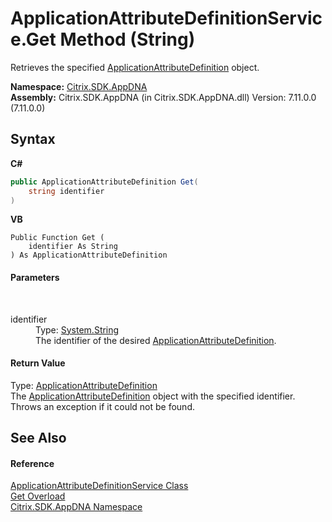 # ApplicationAttributeDefinitionService.Get Method (String)
 

Retrieves the specified <a href="6abacc77-38ad-8572-e2dd-e6f19ca0f74c">ApplicationAttributeDefinition</a> object.

**Namespace:**&nbsp;[Citrix.SDK.AppDNA](index.md)<br />**Assembly:**&nbsp;Citrix.SDK.AppDNA (in Citrix.SDK.AppDNA.dll) Version: 7.11.0.0 (7.11.0.0)

## Syntax

**C#**
```csharp
public ApplicationAttributeDefinition Get(
	string identifier
)
```

**VB**
```vbnet
Public Function Get ( 
	identifier As String
) As ApplicationAttributeDefinition
```


#### Parameters
&nbsp;<dl><dt>identifier</dt><dd>Type: <a href="http://msdn2.microsoft.com/en-us/library/s1wwdcbf" target="_blank">System.String</a><br />The identifier of the desired <a href="6abacc77-38ad-8572-e2dd-e6f19ca0f74c">ApplicationAttributeDefinition</a>.</dd></dl>

#### Return Value
Type: <a href="6abacc77-38ad-8572-e2dd-e6f19ca0f74c">ApplicationAttributeDefinition</a><br />The <a href="6abacc77-38ad-8572-e2dd-e6f19ca0f74c">ApplicationAttributeDefinition</a> object with the specified identifier. Throws an exception if it could not be found.

## See Also


#### Reference
<a href="ea8d208e-2e45-940c-103d-bff3bbef2876">ApplicationAttributeDefinitionService Class</a><br /><a href="5f858199-5ae3-e5df-e871-99b74ce569ad">Get Overload</a><br /><a href="fe2d265b-410b-8b11-1eb4-a790e0b062bf">Citrix.SDK.AppDNA Namespace</a><br />